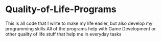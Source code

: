 # Quality-of-Life-Programs
This is all code that I write to make my life easier, but also develop my programming skills
All of the programs help with Game Development or other quality of life stuff that help me in everyday tasks
